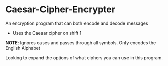 # Caesar-Cipher-Encrypter
An encryption program that can both encode and decode messages

- Uses the Caesar cipher on shift 1

**NOTE**: Ignores cases and passes through all symbols. Only encodes the English Alphabet

Looking to expand the options of what ciphers you can use in this program.
